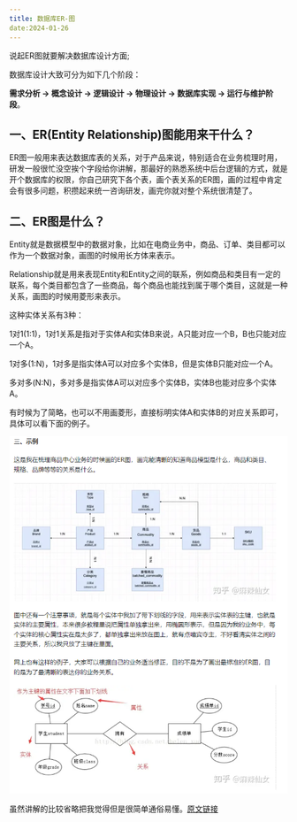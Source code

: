 ```yaml
---
title: 数据库ER-图
date:2024-01-26
---
```


说起ER图就要解决数据库设计方面;

数据库设计大致可分为如下几个阶段：

**需求分析 → 概念设计 → 逻辑设计 → 物理设计 → 数据库实现 → 运行与维护阶段**。



## **一、ER(Entity Relationship)图能用来干什么？**

ER图一般用来表达数据库表的关系，对于产品来说，特别适合在业务梳理时用，研发一般很忙没空挨个字段给你讲解，那最好的熟悉系统中后台逻辑的方式，就是开个数据库的权限，你自己研究下各个表，画个表关系的ER图，画的过程中肯定会有很多问题，积攒起来统一咨询研发，画完你就对整个系统很清楚了。

## **二、ER图是什么？**

Entity就是数据模型中的数据对象，比如在电商业务中，商品、订单、类目都可以作为一个数据对象，画图的时候用长方体来表示。

Relationship就是用来表现Entity和Entity之间的联系，例如商品和类目有一定的联系，每个类目都包含了一些商品，每个商品也能找到属于哪个类目，这就是一种关系，画图的时候用菱形来表示。

这种实体关系有3种：

1对1(1:1)，1对1关系是指对于实体A和实体B来说，A只能对应一个B，B也只能对应一个A。

1对多(1:N)，1对多是指实体A可以对应多个实体B，但是实体B只能对应一个A。

多对多(N:N)，多对多是指实体A可以对应多个实体B，实体B也能对应多个实体A。

有时候为了简略，也可以不用画菱形，直接标明实体A和实体B的对应关系即可，具体可以看下面的例子。

![1706368740463](数据库ER图.assets/1706368740463.png)

虽然讲解的比较省略把我觉得但是很简单通俗易懂。[原文链接](https://zhuanlan.zhihu.com/p/342506138)